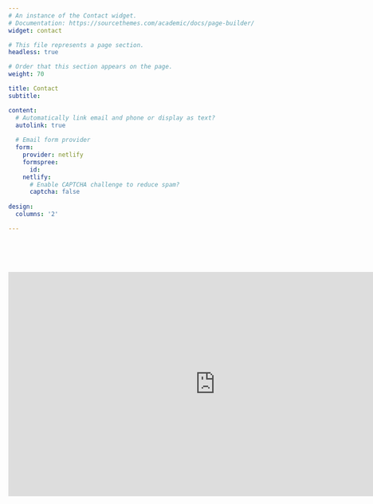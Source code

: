```yaml
---
# An instance of the Contact widget.
# Documentation: https://sourcethemes.com/academic/docs/page-builder/
widget: contact

# This file represents a page section.
headless: true

# Order that this section appears on the page.
weight: 70

title: Contact
subtitle:

content:
  # Automatically link email and phone or display as text?
  autolink: true
  
  # Email form provider
  form:
    provider: netlify
    formspree:
      id:
    netlify:
      # Enable CAPTCHA challenge to reduce spam?
      captcha: false
  
design:
  columns: '2'

---
```


</br></br></br>



<iframe src="https://www.google.com/maps/embed?pb=!1m18!1m12!1m3!1d922.8018209560782!2d39.103503878745244!3d22.30799908884218!2m3!1f0!2f0!3f0!3m2!1i1024!2i768!4f13.1!3m3!1m2!1s0x15c11c50619ad02d%3A0xadf064b12f9b6b4c!2sAl-Khawarizmi%20Block%2C%20Building%201%20The%20Spine%2C%20Thuwal%2023955!5e0!3m2!1sit!2ssa!4v1638979831040!5m2!1sit!2ssa" width="830" height="450" style="border:0;" allowfullscreen="" loading="lazy"></iframe>



